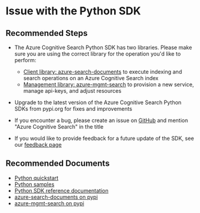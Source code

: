 <properties
	pageTitle="Development/Issue with the Python SDK"
	description="Development/Issue with the Python SDK"
	service="microsoft.search"
	resource="searchservices"
	authors="dereklegenzoff"
	ms.author="delegenz"
	selfHelpType="resource"
	supportTopicIds="32781150"
	displayOrder="2"
	resourceTags=""
	productPesIds="15568"
	cloudEnvironments="public, Fairfax, usnat, ussec"
	articleId="search-issuewiththepythonsdk"
	ownershipId="AzureSearch_AzureSearch"
/>

# Issue with the Python SDK

## **Recommended Steps**

* The Azure Cognitive Search Python SDK has two libraries.  Please make sure you are using the correct library for the operation you'd like to perform:

	* [Client library: azure-search-documents](https://docs.microsoft.com/python/api/overview/azure/search-documents-readme?view=azure-python) to execute indexing and search operations on an Azure Cognitive Search index
	* [Management library: azure-mgmt-search](https://docs.microsoft.com/python/api/overview/azure/search/management?view=azure-python) to provision a new service, manage api-keys, and adjust resources

* Upgrade to the latest version of the Azure Cognitive Search Python SDKs from pypi.org for fixes and improvements
* If you encounter a bug, please create an issue on [GitHub](https://github.com/azure/azure-sdk-for-python/issues) and mention "Azure Cognitive Search" in the title
* If you would like to provide feedback for a future update of the SDK, see our [feedback page](https://feedback.azure.com/forums/263029-azure-search)

## **Recommended Documents**

* [Python quickstart](https://docs.microsoft.com/azure/search/search-get-started-python)<br>
* [Python samples](https://docs.microsoft.com/azure/search/samples-python)<br>
* [Python SDK reference documentation](https://azuresdkdocs.blob.core.windows.net/$web/python/azure-search-documents/latest/index.html)<br>
* [azure-search-documents on pypi](https://pypi.org/project/azure-search-documents/)<br>
* [azure-mgmt-search on pypi](https://pypi.org/project/azure-mgmt-search/)